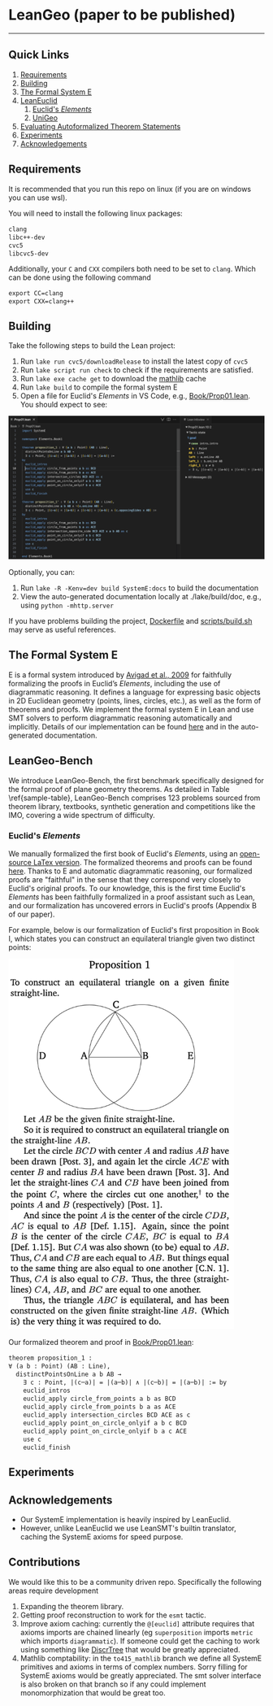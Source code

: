 # LeanGeo (paper to be published)
______________________________________________________________________


## Quick Links

1. [Requirements](#requirements)  
1. [Building](#building)
1. [The Formal System E](#the-formal-system-e)
1. [LeanEuclid](#leaneuclid)
    1. [Euclid's *Elements*](#euclids-elements)
    1. [UniGeo](#unigeo)
1. [Evaluating Autoformalized Theorem Statements](#evaluating-autoformalized-theorem-statements)
1. [Experiments](#experiments)
1. [Acknowledgements](#acknowledgements)



## Requirements

It is recommended that you run this repo on linux (if you are on windows you can use wsl). 

You will need to install the following linux packages: 
```
clang
libc++-dev
cvc5
libcvc5-dev
```

Additionally, your `C` and `CXX` compilers both need to be set to `clang`. Which can be done using the following command
```
export CC=clang
export CXX=clang++
```

## Building

Take the following steps to build the Lean project:

1. Run `lake run cvc5/downloadRelease` to install the latest copy of `cvc5`
2. Run `lake script run check` to check if the requirements are satisfied.
3. Run `lake exe cache get` to download the [mathlib](https://github.com/leanprover-community/mathlib4) cache
4. Run `lake build` to compile the formal system E
5. Open a file for Euclid's *Elements* in VS Code, e.g., [Book/Prop01.lean](Book/Prop01.lean). You should expect to see:

![Elements Prop1](https://github.com/loganrjmurphy/LeanEuclid/blob/master/images/Elements_prop1.png)


Optionally, you can:

1. Run `lake -R -Kenv=dev build SystemE:docs` to build the documentation
1. View the auto-generated documentation locally at ./lake/build/doc, e.g., using `python -mhttp.server`

If you have problems building the project, [Dockerfile](./Dockerfile) and [scripts/build.sh](./scripts/build.sh) may serve as useful references.


## The Formal System E

E is a formal system introduced by [Avigad et al., 2009](https://arxiv.org/abs/0810.4315) for faithfully formalizing the proofs in Euclid’s *Elements*, including the use of diagrammatic reasoning. It defines a language for expressing basic objects in 2D Euclidean geometry (points, lines, circles, etc.), as well as the form of theorems and proofs. We implement the formal system E in Lean and use SMT solvers to perform diagrammatic reasoning automatically and implicitly. Details of our implementation can be found [here](https://github.com/loganrjmurphy/LeanEuclid/tree/master/SystemE) and in the auto-generated documentation.



## LeanGeo-Bench
We introduce LeanGeo-Bench, the first benchmark specifically designed for the formal proof of plane geometry theorems. As detailed in Table \ref{sample-table}, LeanGeo-Bench comprises 123 problems sourced from theorem library, textbooks, synthetic generation and competitions like the IMO, covering a wide spectrum of difficulty.


### Euclid's *Elements*

We manually formalized the first book of Euclid's *Elements*, using an [open-source LaTex version](https://github.com/rfitzp/Elements). The formalized theorems and proofs can be found [here](./Book). Thanks to E and automatic diagrammatic reasoning, our formalized proofs are "faithful" in the sense that they correspond very closely to Euclid's original proofs. To our knowledge, this is the first time Euclid's *Elements* has been faithfully formalized in a proof assistant such as Lean, and our formalization has uncovered errors in Euclid's proofs (Appendix B of our paper).

For example, below is our formalization of Euclid's first proposition in Book I, which states you can construct an equilateral triangle given two distinct points:

<img width="444" alt="image" src="https://github.com/loganrjmurphy/LeanEuclid/blob/master/images/Elements_prop1_Euclid.png">

Our formalized theorem and proof in [Book/Prop01.lean](https://github.com/loganrjmurphy/LeanEuclid/blob/master/Book/Prop01.lean):

```lean
theorem proposition_1 :
∀ (a b : Point) (AB : Line),
  distinctPointsOnLine a b AB →
    ∃ c : Point, |(c─a)| = |(a─b)| ∧ |(c─b)| = |(a─b)| := by
    euclid_intros
    euclid_apply circle_from_points a b as BCD
    euclid_apply circle_from_points b a as ACE
    euclid_apply intersection_circles BCD ACE as c
    euclid_apply point_on_circle_onlyif a b c BCD
    euclid_apply point_on_circle_onlyif b a c ACE
    use c
    euclid_finish
```

## Experiments


## Acknowledgements

* Our SystemE implementation is heavily inspired by LeanEuclid.
* However, unlike LeanEuclid we use LeanSMT's builtin translator, caching the SystemE axioms for speed purpose.

## Contributions

We would like this to be a community driven repo. Specifically the following areas require development

1. Expanding the theorem library.
2. Getting proof reconstruction to work for the `esmt` tactic.
3. Improve axiom caching: currently the `@[euclid]` attribute requires that axioms imports are chained linearly (eg `superposition` imports `metric` which imports `diagrammatic`). If someone could get the caching to work using something like [DiscrTree](https://leanprover-community.github.io/mathlib4_docs/Lean/Meta/DiscrTreeTypes.html#Lean.Meta.DiscrTree) that would be greatly appreciated.
4. Mathlib comptability: in the `to415_mathlib` branch we define all SystemE primitives and axioms in terms of complex numbers. Sorry filling for SystemE axioms would be greatly appreciated. The smt solver interface is also broken on that branch so if any could implement monomorphization that would be great too.